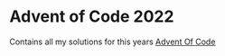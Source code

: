 # Advent of Code 2022

Contains all my solutions for this years [Advent Of Code](https://adventofcode.com/2022)
